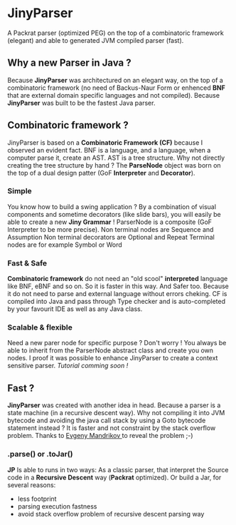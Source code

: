 # JinyParser

A Packrat parser (optimized PEG) on the top of a combinatoric framework (elegant) and able to generated JVM compiled parser (fast).

## Why a new Parser in Java ?

Because **JinyParser** was architectured on an elegant way, on the top of a combinatoric framework (no need of Backus-Naur Form or enhenced **BNF** that are external domain specific languages and not compiled).
Because **JinyParser** was built to be the fastest Java parser.

## Combinatoric framework ?
JinyParser is based on a **Combinatoric Framework (CF)** because I observed an evident fact. BNF is a language, and a language, when a computer parse it, create an AST. AST is a tree structure. Why not directly creating the tree structure by hand ? The **ParseNode** object was born on the top of a dual design patter (GoF **Interpreter** and **Decorator**).

### Simple
You know how to build a swing application ? By a combination of visual components and sometime decorators (like slide bars), you will easily be able to create a new **Jiny Grammar** !
ParserNode is a composite (GoF Interpreter to be more precise).
Non terminal nodes are Sequence and Assumption
Non terminal decorators are Optional and Repeat
Terminal nodes are for example Symbol or Word

### Fast & Safe
**Combinatoric framework** do not need an "old scool" **interpreted** language like BNF, eBNF and so on.
So it is faster in this way. And Safer too. Because it do not need to parse and external language without errors cheking. CF is compiled into Java and pass through Type checker and is auto-completed by your favourit IDE as well as any Java class.

### Scalable & flexible
Need a new parer node for specific purpose ? Don't worry ! You always be able to inherit from the ParserNode abstract class and create you own nodes. I proof it was possible to enhance JinyParser to create a context sensitive parser. *Tutorial comming soon !*

## Fast ?
**JinyParser** was created with another idea in head. Because a parser is a state machine (in a recursive descent way). Why not compiling it into JVM bytecode and avoiding the java call stack by using a Goto bytecode statement instead ?
It is faster and not constraint by the stack overflow problem. Thanks to [Evgeny Mandrikov
](https://github.com/Godin) to reveal the problem ;-)

### .parse() or .toJar()
**JP** Is able to runs in two ways:
As a classic parser, that interpret the Source code in a **Recursive Descent** way (**Packrat** optimized).
Or build a Jar, for several reasons:
  * less footprint
  * parsing execution fastness
  * avoid stack overflow problem of recursive descent parsing way



